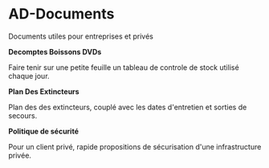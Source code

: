 # AD-Documents
Documents utiles pour entreprises et privés

**Decomptes Boissons DVDs**

Faire tenir sur une petite feuille un tableau de controle de stock utilisé chaque jour.


**Plan Des Extincteurs**

Plan des des extincteurs, couplé avec les dates d'entretien et sorties de secours.


**Politique de sécurité**

Pour un client privé, rapide propositions de sécurisation d'une infrastructure privée.

